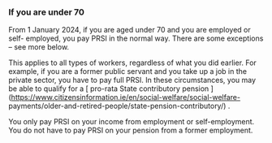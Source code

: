 ###  If you are under 70

From 1 January 2024, if you are aged under 70 and you are employed or self-
employed, you pay PRSI in the normal way. There are some exceptions – see more
below.

This applies to all types of workers, regardless of what you did earlier. For
example, if you are a former public servant and you take up a job in the
private sector, you have to pay full PRSI. In these circumstances, you may be
able to qualify for a [ pro-rata State contributory pension
](https://www.citizensinformation.ie/en/social-welfare/social-welfare-
payments/older-and-retired-people/state-pension-contributory/) .

You only pay PRSI on your income from employment or self-employment. You do
not have to pay PRSI on your pension from a former employment.
